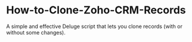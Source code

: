# How-to-Clone-Zoho-CRM-Records
A simple and effective Deluge script that lets you clone records (with or without some changes).
